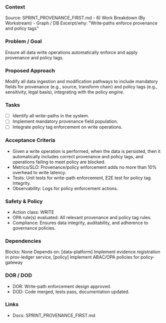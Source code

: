 ### Context

Source: SPRINT_PROVENANCE_FIRST.md - 6) Work Breakdown (By Workstream) - Graph / DB
Excerpt/why: "Write‑paths enforce provenance and policy tags"

### Problem / Goal

Ensure all data write operations automatically enforce and apply provenance and policy tags.

### Proposed Approach

Modify all data ingestion and modification pathways to include mandatory fields for provenance (e.g., source, transform chain) and policy tags (e.g., sensitivity, legal basis), integrating with the policy engine.

### Tasks

- [ ] Identify all write-paths in the system.
- [ ] Implement mandatory provenance field population.
- [ ] Integrate policy tag enforcement on write operations.

### Acceptance Criteria

- Given a write operation is performed, when the data is persisted, then it automatically includes correct provenance and policy tags, and operations failing to meet policy are blocked.
- Metrics/SLO: Provenance/policy enforcement adds no more than 10% overhead to write latency.
- Tests: Unit tests for write-path enforcement, E2E test for policy tag integrity.
- Observability: Logs for policy enforcement actions.

### Safety & Policy

- Action class: WRITE
- OPA rule(s) evaluated: All relevant provenance and policy tag rules.
- Compliance: Ensures data integrity, auditability, and adherence to governance policies.

### Dependencies

Blocks: None
Depends on: [data-platform] Implement evidence registration in prov-ledger service, [policy] Implement ABAC/OPA policies for policy-gateway

### DOR / DOD

- DOR: Write-path enforcement design approved.
- DOD: Code merged, tests pass, documentation updated.

### Links

- Docs: SPRINT_PROVENANCE_FIRST.md
